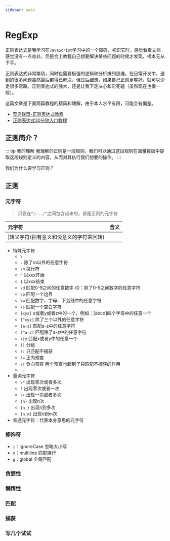 ```yaml
---
sidebar: auto
---
```


# RegExp
正则表达式是我学习在`JavaScript`学习中的一个障碍，初识它时，感觉看着文档感觉没有一点难处。但是合上教程自己想要解决某些问题的时候才发现，根本无从下手。

正则表达式非常繁琐，同时也需要极强的逻辑和分析排列思维。在日常开发中，遇到的很多问题虽然最后都得已解决，但过后细想，如果自己正则足够好，就可以少走很多弯路。正则表达式的强大，还是让我下定决心和它死磕（虽然现在也很一般）。

这篇文章是下面两篇教程的精简和理解，由于本人水平有限，可能会有偏差。
- [菜鸟联盟-正则表达式教程](https://www.runoob.com/regexp/regexp-tutorial.html)
- [正则表达式30分钟入门教程](http://deerchao.net/tutorials/regex/regex.htm)

## 正则简介？

::: tip 我的理解
我理解的正则是一段规则，我们可以通过这段规则在海量数据中提取这段规则定义的内容，从而对其执行我们想要的操作。
:::

我们为什么要学习正则？
## 正则
### 元字符

> 只要在`“/.../”`之间包含起来的，都是正则的元字符

|元字符|含义|
|:---|:----|
|\\|转义字符(把有意义和没意义的字符来回转)|

- 特殊元字符
	+ `\` 
	+ `.` 除了\n以外的任意字符
	+ `\n` 换行符
	+ `^` 以xxx开始
	+ `$` 以xxx结束
	+ `\d` 匹配0-9之间的任意数字  \D：除了0-9之间数字的任意字符
	+ `\b` 匹配一个边界
	+ `\w` 匹配数字、字母、下划线中的任意字符
	+ `\s` 匹配一个空白字符
	+ `[xyz]` x或者y或者z中的一个，例如：[abcd]四个字母中的任意一个
	+ `[^xyz]` 除了三个以外的任意字符
	+ `[a-z]` 匹配a-z中的任意字符
	+ `[^a-z]` 匹配除了a-z中的任意字符
	+ `x|y` 匹配x或者y中的任意一个
	+ `()` 分组
	+ `?:` 只匹配不捕获
	+ `?=` 正向预查
	+ `?!`  负向预查  两个预查也起到了只匹配不捕获的作用
	+ ...
- 量词元字符
	+ `\*` 出现零次或者多次
	+ `?` 出现零次或者一次
	+ `\+` 出现一次或者多次 
	+ `{n}` 出现n次
	+ `{n,}` 出现n到多次
	+ `{n,m}` 出现n到m次
- 普通元字符：代表本身意思的元字符
### 修饰符
- `i`：ignoreCase 忽略大小写
- `m`：multiline 匹配换行
- `g`：global 全局匹配

### 贪婪性
### 懒惰性
### 匹配
### 捕获
### 写几个试试






